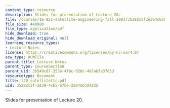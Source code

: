 ```yaml
---
content_type: resource
description: Slides for presentation of Lecture 20.
file: /courses/16-851-satellite-engineering-fall-2003/35282c5f2e394c6567be2a64dd3d423a_l20_satellitettc.pdf
file_size: 440980
file_type: application/pdf
hide_download: true
hide_download_original: null
learning_resource_types:
- Lecture Notes
license: https://creativecommons.org/licenses/by-nc-sa/4.0/
ocw_type: OCWFile
parent_title: Lecture Notes
parent_type: CourseSection
parent_uid: 3b549c67-355e-4f8c-928c-487a6fa37853
resourcetype: Document
title: l20_satellitettc.pdf
uid: 35282c5f-2e39-4c65-67be-2a64dd3d423a
---
```

Slides for presentation of Lecture 20.